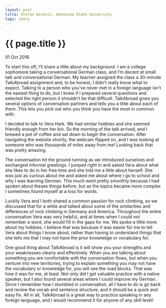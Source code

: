 ```yaml
---
layout: post
title: Stefan Aschutz, Kennesaw State University
tags: story
---
```


# {{ page.title }}

01 Oct 2016

To start this off, I’ll share a little about my background. I am a college sophomore taking a conversational German class, and I’m decent at small talk and conversational German. My teacher assigned the class a 30-minute TalkAbroad assignment and, to be honest, I didn’t really know what to expect. Talking to a person who you’ve never met in a foreign language isn’t the easiest thing to do, but I knew if I prepared several questions and selected the right person it shouldn’t be that difficult. TalkAbroad gives you several options of conversation partners and tells you a little about each of them. This lets you pick out who you think you have the most in common with.

I decided to talk to Vera Hark. We had similar hobbies and she seemed friendly enough from her bio. So the morning of the talk arrived, and I brewed a pot of coffee and sat down to begin the conversation. After navigating the website shortly, the webcam flipped on, and I was looking at someone who was thousands of miles away from me! Looking back that was pretty amazing.

The conversation hit the ground running as we introduced ourselves and exchanged informal greetings. I jumped right in and asked Vera about what she likes to do in her free time and she told me a little about herself. She was just as curious about me and asked me about where I go to school and why I was learning German. This much went pretty smoothly because I had spoken about theses things before, but as the topics became more complex I sometimes found myself at a loss for words.

Luckily Vera and I both shared a common passion for rock climbing, so we discussed that for a while and talked about some of the similarities and differences of rock climbing in Germany and America. Throughout the entire conversation Vera was very helpful, and at times when I could not remember a word, she would fill in the gaps for me. We spoke a little more about my hobbies. I believe that was because it was easier for me to tell Vera about things I know about, rather than having to understand things that she tells me that I may not have the prior knowledge or vocabulary for.

One good thing about TalkAbroad is it will show you your strengths and your weaknesses clearly and effectively. When you are talking about something you are comfortable with the conversation flows, but when you venture into new territories, trying to explain something you may not have the vocabulary or knowledge for, you will see the road blocks. That was how it was for me, at least. Not only did I get valuable practice with a native speaker, but I also found several areas where I could improve my German. Since I remember how I stumbled in conversation, all I have to do is go back and review the vocab and sentence structure, and it should be a quick and easy fix. All in all, TalkAbroad is a great way to practice speaking in any foreign language, and I would recommend it for anyone of any skill level! 